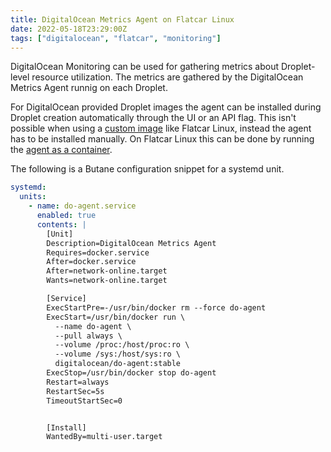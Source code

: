 ```yaml
---
title: DigitalOcean Metrics Agent on Flatcar Linux
date: 2022-05-18T23:29:00Z
tags: ["digitalocean", "flatcar", "monitoring"]
---
```


DigitalOcean Monitoring can be used for gathering metrics about Droplet-level
resource utilization. The metrics are gathered by the DigitalOcean Metrics
Agent runnig on each Droplet.

For DigitalOcean provided Droplet images the agent can be installed during
Droplet creation automatically through the UI or an API flag. This isn't
possible when using a [custom
image][docs.digitalocean.com:images:custom-images:limits] like Flatcar Linux,
instead the agent has to be installed manually. On Flatcar Linux this can be
done by running the [agent as a
container][github.com:digitalocean:do-agent:docker].

The following is a Butane configuration snippet for a systemd unit.

```yaml
systemd:
  units:
    - name: do-agent.service
      enabled: true
      contents: |
        [Unit]
        Description=DigitalOcean Metrics Agent
        Requires=docker.service
        After=docker.service
        After=network-online.target
        Wants=network-online.target

        [Service]
        ExecStartPre=-/usr/bin/docker rm --force do-agent
        ExecStart=/usr/bin/docker run \
          --name do-agent \
          --pull always \
          --volume /proc:/host/proc:ro \
          --volume /sys:/host/sys:ro \
          digitalocean/do-agent:stable
        ExecStop=/usr/bin/docker stop do-agent
        Restart=always
        RestartSec=5s
        TimeoutStartSec=0


        [Install]
        WantedBy=multi-user.target
```

[docs.digitalocean.com:images:custom-images:limits]:
  https://docs.digitalocean.com/products/images/custom-images/#Limits
[github.com:digitalocean:do-agent:docker]:
  https://github.com/digitalocean/do-agent#run-as-a-docker-container
